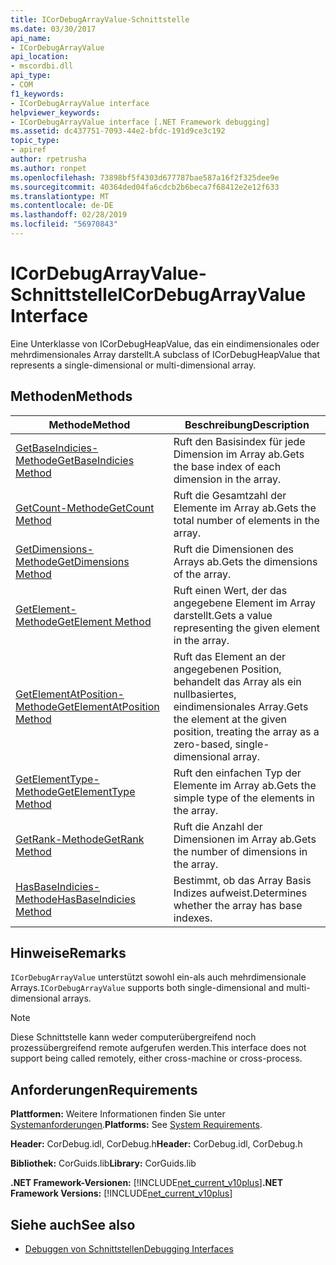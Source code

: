 ```yaml
---
title: ICorDebugArrayValue-Schnittstelle
ms.date: 03/30/2017
api_name:
- ICorDebugArrayValue
api_location:
- mscordbi.dll
api_type:
- COM
f1_keywords:
- ICorDebugArrayValue interface
helpviewer_keywords:
- ICorDebugArrayValue interface [.NET Framework debugging]
ms.assetid: dc437751-7093-44e2-bfdc-191d9ce3c192
topic_type:
- apiref
author: rpetrusha
ms.author: ronpet
ms.openlocfilehash: 73898bf5f4303d677787bae587a16f2f325dee9e
ms.sourcegitcommit: 40364ded04fa6cdcb2b6beca7f68412e2e12f633
ms.translationtype: MT
ms.contentlocale: de-DE
ms.lasthandoff: 02/28/2019
ms.locfileid: "56970843"
---
```

# <a name="icordebugarrayvalue-interface"></a><span data-ttu-id="e980d-102">ICorDebugArrayValue-Schnittstelle</span><span class="sxs-lookup"><span data-stu-id="e980d-102">ICorDebugArrayValue Interface</span></span>

<span data-ttu-id="e980d-103">Eine Unterklasse von ICorDebugHeapValue, das ein eindimensionales oder mehrdimensionales Array darstellt.</span><span class="sxs-lookup"><span data-stu-id="e980d-103">A subclass of ICorDebugHeapValue that represents a single-dimensional or multi-dimensional array.</span></span>  
  
## <a name="methods"></a><span data-ttu-id="e980d-104">Methoden</span><span class="sxs-lookup"><span data-stu-id="e980d-104">Methods</span></span>  
  
|<span data-ttu-id="e980d-105">Methode</span><span class="sxs-lookup"><span data-stu-id="e980d-105">Method</span></span>|<span data-ttu-id="e980d-106">Beschreibung</span><span class="sxs-lookup"><span data-stu-id="e980d-106">Description</span></span>|  
|------------|-----------------|  
|[<span data-ttu-id="e980d-107">GetBaseIndicies-Methode</span><span class="sxs-lookup"><span data-stu-id="e980d-107">GetBaseIndicies Method</span></span>](../../../../docs/framework/unmanaged-api/debugging/icordebugarrayvalue-getbaseindicies-method.md)|<span data-ttu-id="e980d-108">Ruft den Basisindex für jede Dimension im Array ab.</span><span class="sxs-lookup"><span data-stu-id="e980d-108">Gets the base index of each dimension in the array.</span></span>|  
|[<span data-ttu-id="e980d-109">GetCount-Methode</span><span class="sxs-lookup"><span data-stu-id="e980d-109">GetCount Method</span></span>](../../../../docs/framework/unmanaged-api/debugging/icordebugarrayvalue-getcount-method.md)|<span data-ttu-id="e980d-110">Ruft die Gesamtzahl der Elemente im Array ab.</span><span class="sxs-lookup"><span data-stu-id="e980d-110">Gets the total number of elements in the array.</span></span>|  
|[<span data-ttu-id="e980d-111">GetDimensions-Methode</span><span class="sxs-lookup"><span data-stu-id="e980d-111">GetDimensions Method</span></span>](../../../../docs/framework/unmanaged-api/debugging/icordebugarrayvalue-getdimensions-method.md)|<span data-ttu-id="e980d-112">Ruft die Dimensionen des Arrays ab.</span><span class="sxs-lookup"><span data-stu-id="e980d-112">Gets the dimensions of the array.</span></span>|  
|[<span data-ttu-id="e980d-113">GetElement-Methode</span><span class="sxs-lookup"><span data-stu-id="e980d-113">GetElement Method</span></span>](../../../../docs/framework/unmanaged-api/debugging/icordebugarrayvalue-getelement-method.md)|<span data-ttu-id="e980d-114">Ruft einen Wert, der das angegebene Element im Array darstellt.</span><span class="sxs-lookup"><span data-stu-id="e980d-114">Gets a value representing the given element in the array.</span></span>|  
|[<span data-ttu-id="e980d-115">GetElementAtPosition-Methode</span><span class="sxs-lookup"><span data-stu-id="e980d-115">GetElementAtPosition Method</span></span>](../../../../docs/framework/unmanaged-api/debugging/icordebugarrayvalue-getelementatposition-method.md)|<span data-ttu-id="e980d-116">Ruft das Element an der angegebenen Position, behandelt das Array als ein nullbasiertes, eindimensionales Array.</span><span class="sxs-lookup"><span data-stu-id="e980d-116">Gets the element at the given position, treating the array as a zero-based, single-dimensional array.</span></span>|  
|[<span data-ttu-id="e980d-117">GetElementType-Methode</span><span class="sxs-lookup"><span data-stu-id="e980d-117">GetElementType Method</span></span>](../../../../docs/framework/unmanaged-api/debugging/icordebugarrayvalue-getelementtype-method.md)|<span data-ttu-id="e980d-118">Ruft den einfachen Typ der Elemente im Array ab.</span><span class="sxs-lookup"><span data-stu-id="e980d-118">Gets the simple type of the elements in the array.</span></span>|  
|[<span data-ttu-id="e980d-119">GetRank-Methode</span><span class="sxs-lookup"><span data-stu-id="e980d-119">GetRank Method</span></span>](../../../../docs/framework/unmanaged-api/debugging/icordebugarrayvalue-getrank-method.md)|<span data-ttu-id="e980d-120">Ruft die Anzahl der Dimensionen im Array ab.</span><span class="sxs-lookup"><span data-stu-id="e980d-120">Gets the number of dimensions in the array.</span></span>|  
|[<span data-ttu-id="e980d-121">HasBaseIndicies-Methode</span><span class="sxs-lookup"><span data-stu-id="e980d-121">HasBaseIndicies Method</span></span>](../../../../docs/framework/unmanaged-api/debugging/icordebugarrayvalue-hasbaseindicies-method.md)|<span data-ttu-id="e980d-122">Bestimmt, ob das Array Basis Indizes aufweist.</span><span class="sxs-lookup"><span data-stu-id="e980d-122">Determines whether the array has base indexes.</span></span>|  
  
## <a name="remarks"></a><span data-ttu-id="e980d-123">Hinweise</span><span class="sxs-lookup"><span data-stu-id="e980d-123">Remarks</span></span>  
 <span data-ttu-id="e980d-124">`ICorDebugArrayValue` unterstützt sowohl ein-als auch mehrdimensionale Arrays.</span><span class="sxs-lookup"><span data-stu-id="e980d-124">`ICorDebugArrayValue` supports both single-dimensional and multi-dimensional arrays.</span></span>  
  
> [!NOTE]
>  <span data-ttu-id="e980d-125">Diese Schnittstelle kann weder computerübergreifend noch prozessübergreifend remote aufgerufen werden.</span><span class="sxs-lookup"><span data-stu-id="e980d-125">This interface does not support being called remotely, either cross-machine or cross-process.</span></span>  
  
## <a name="requirements"></a><span data-ttu-id="e980d-126">Anforderungen</span><span class="sxs-lookup"><span data-stu-id="e980d-126">Requirements</span></span>  
 <span data-ttu-id="e980d-127">**Plattformen:** Weitere Informationen finden Sie unter [Systemanforderungen](../../../../docs/framework/get-started/system-requirements.md).</span><span class="sxs-lookup"><span data-stu-id="e980d-127">**Platforms:** See [System Requirements](../../../../docs/framework/get-started/system-requirements.md).</span></span>  
  
 <span data-ttu-id="e980d-128">**Header:** CorDebug.idl, CorDebug.h</span><span class="sxs-lookup"><span data-stu-id="e980d-128">**Header:** CorDebug.idl, CorDebug.h</span></span>  
  
 <span data-ttu-id="e980d-129">**Bibliothek:** CorGuids.lib</span><span class="sxs-lookup"><span data-stu-id="e980d-129">**Library:** CorGuids.lib</span></span>  
  
 <span data-ttu-id="e980d-130">**.NET Framework-Versionen:** [!INCLUDE[net_current_v10plus](../../../../includes/net-current-v10plus-md.md)]</span><span class="sxs-lookup"><span data-stu-id="e980d-130">**.NET Framework Versions:** [!INCLUDE[net_current_v10plus](../../../../includes/net-current-v10plus-md.md)]</span></span>  
  
## <a name="see-also"></a><span data-ttu-id="e980d-131">Siehe auch</span><span class="sxs-lookup"><span data-stu-id="e980d-131">See also</span></span>
- [<span data-ttu-id="e980d-132">Debuggen von Schnittstellen</span><span class="sxs-lookup"><span data-stu-id="e980d-132">Debugging Interfaces</span></span>](../../../../docs/framework/unmanaged-api/debugging/debugging-interfaces.md)
